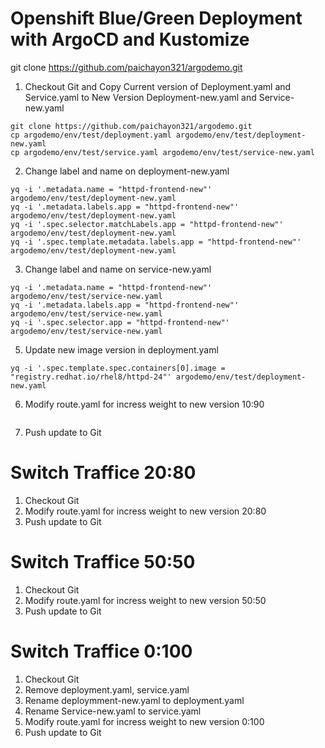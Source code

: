 # Openshift Blue/Green Deployment with ArgoCD and Kustomize
git clone https://github.com/paichayon321/argodemo.git

   1. Checkout Git and Copy Current version of Deployment.yaml and Service.yaml to New Version Deployment-new.yaml and Service-new.yaml
   
   ```
   git clone https://github.com/paichayon321/argodemo.git
   cp argodemo/env/test/deployment.yaml argodemo/env/test/deployment-new.yaml
   cp argodemo/env/test/service.yaml argodemo/env/test/service-new.yaml
   ```
   
   2. Change label and name on deployment-new.yaml
   ```
   yq -i '.metadata.name = "httpd-frontend-new"' argodemo/env/test/deployment-new.yaml
   yq -i '.metadata.labels.app = "httpd-frontend-new"' argodemo/env/test/deployment-new.yaml
   yq -i '.spec.selector.matchLabels.app = "httpd-frontend-new"' argodemo/env/test/deployment-new.yaml
   yq -i '.spec.template.metadata.labels.app = "httpd-frontend-new"' argodemo/env/test/deployment-new.yaml
   ```

   3. Change label and name on service-new.yaml

   ```
   yq -i '.metadata.name = "httpd-frontend-new"' argodemo/env/test/service-new.yaml
   yq -i '.metadata.labels.app = "httpd-frontend-new"' argodemo/env/test/service-new.yaml 
   yq -i '.spec.selector.app = "httpd-frontend-new"' argodemo/env/test/service-new.yaml
   ```

   5. Update new image version in deployment.yaml
   ```
   yq -i '.spec.template.spec.containers[0].image = "registry.redhat.io/rhel8/httpd-24"' argodemo/env/test/deployment-new.yaml
   ```
   

   6. Modify route.yaml for incress weight to new version 10:90
   ```

   ```

   7. Push update to Git


# Switch Traffice 20:80
1. Checkout Git
2. Modify route.yaml for incress weight to new version 20:80
3. Push update to Git

# Switch Traffice 50:50
1. Checkout Git
2. Modify route.yaml for incress weight to new version 50:50
3. Push update to Git

# Switch Traffice 0:100
1. Checkout Git
2. Remove deployment.yaml, service.yaml
3. Rename deploymment-new.yaml to deployment.yaml
4. Rename Service-new.yaml to service.yaml
5. Modify route.yaml for incress weight to new version 0:100
6. Push update to Git
